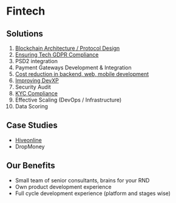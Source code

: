 # Fintech

## Solutions

1. [Blockchain Architecture / Protocol Design](../../services/architecture-design-protocol.md)
2. [Ensuring Tech GDPR Compliance](../dapps-protocols/tech-gdpr-compliance.md)
3. PSD2 integration
4. Payment Gateways Development & Integration
5. [Cost reduction in backend, web, mobile development](../../services/dapps-wallets-development.md)
6. [Improving DevXP](../dapps-protocols/developer-community-devxp.md)
7. Security Audit
8. [KYC Compliance](kyc-module-integartion.md)
9. Effective Scaling \(DevOps / Infrastructure\)
10. Data Scoring

## Case Studies

* [Hiveonline](../../case-studies/hiveonline.md)
* DropMoney

## Our Benefits

* Small team of senior consultants, brains for your RND
* Own product development experience
* Full cycle development experience \(platform and stages wise\)

